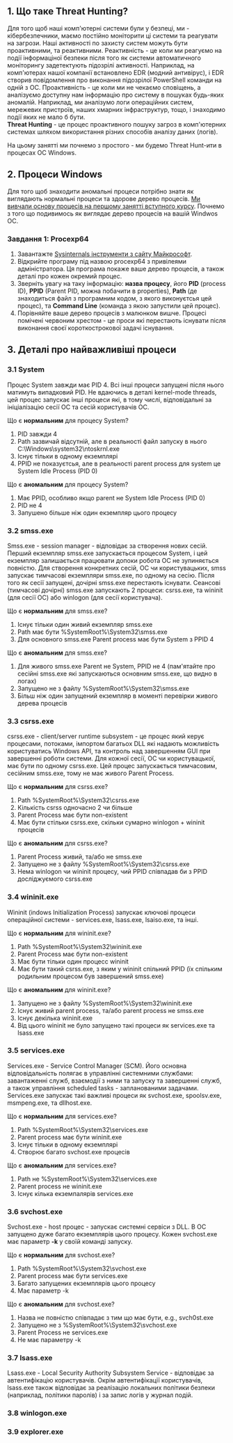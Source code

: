 ## 1. Що таке Threat Hunting?
Для того щоб наші комп'ютерні системи були у безпеці, ми - кібербезпечники, маємо постійно моніторити ці системи та реагувати на загрози. Наші активності по захисту систем можуть бути проактивними, та реактивними. Реактивність - це коли ми реагуємо на події інформаціної безпеки після того як системи автоматичного моніторингу задетектують підозрілі активності. Наприклад, на комп'ютерах нашої компанії встановлено EDR (модний антивірус), і EDR створив повідомлення про виконання підозрілої PowerShell команди на одній з ОС. Проактивність - це коли ми не чекаємо сповіщень, а аналізуємо доступну нам інформацію про систему в пошуках будь-яких аномалій. Наприклад, ми аналізумо логи операційних систем, мережевих пристроїв, наших хмарних інфраструктур, тощо, і знаходимо події яких не мало б бути.  
**Threat Hunting** - це процес проактивного пошуку загроз в комп'ютерних системах шляхом використання різних способів аналізу даних (логів).  

На цьому занятті ми почнемо з простого - ми будемо Threat Hunt-ити в процесах ОС Windows.

## 2. Процеси Windows
Для того щоб знаходити аномальні процеси потрібно знати як виглядають нормальні процеси та здорове дерево процесів. [Ми вивчали основу процесів на першому занятті вступного курсу](https://github.com/sarin00/Course1-Intro-to-Cybersecruity/blob/main/01%20%D0%9F%D0%97%20-%20%D0%9E%D1%81%D0%BD%D0%BE%D0%B2%D0%B8%20Windows/Windows%20Basics.md#3-%D0%BF%D1%80%D0%BE%D1%86%D0%B5%D1%81%D0%B8). Почнемо з того що подивимось як виглядає дерево процесів на вашій Windwos ОС.

### Завдання 1: Procexp64
1. Завантажте [Sysinternals інструменти з сайту Майкрософт](https://learn.microsoft.com/en-us/sysinternals/downloads/).  
2. Відкрийте програму під назвою procexp64 з привілеями адміністратора. Ця програма покаже ваше дерево процесів, а також деталі про кожен окремий процес.
3. Зверніть увагу на таку інформацію: **назва процесу**, його **PID** (process ID), **PPID** (Parent PID, можна побачити в properties), **Path** (де знаходиться файл з програмним кодом, з якого виконуєтсья цей процес), та **Command Line** (команда з якою запустили цей процес).
4. Порівняйте ваше дерево процесів з малюнком вишче. Процесі помічені червоним хрестом - це проси які перестають існувати після виконання своєї короткострокової задачі існування.

## 3. Деталі про найважливіші процеси
### 3.1 System
Процес System завжди має PID 4. Всі інші процеси запущені після нього матимуть випадковий PID. Не вдаючись в деталі kernel-mode threads, цей процес запускає інші процеси які, в тому числі, відповідальні за ініціалізацію сесії ОС та сесій користувачів ОС.  

Що є **нормальним** для процесу System?  
1. PID завжди 4  
2. Path зазвичай відсутній, але в реальності файл запуску в нього C:\Windows\system32\ntoskrnl.exe  
3. Існує тільки в одному екземплярі  
4. PPID не показуєтсья, але в реальності parent process для system це System Idle Process (PID 0)

Що є **аномальним** для процесу System?  
1. Має PPID, особливо якщо parent не System Idle Process (PID 0)
2. PID не 4
3. Запушено більше ніж один екземпляр цього процесу

### 3.2 smss.exe
Smss.exe - session manager - відповідає за створення нових сесій. Перший екземпляр smss.exe запускається процесом System, і цей екземпляр залишається працювати допоки робота ОС не зупиняється повністю. Для створення конкретних сесій, ОС чи користувацьких, smss запускає тимчасові екземпляри smss.exe, по одному на сесію. Після того як сесії запущені, дочірні smss.exe перестають існувати. Сеансові (тимчасові дочірні) smss.exe запускають 2 процеси: csrss.exe, та wininit (для сесії ОС) або winlogon (для сесії користувача).  

Що є **нормальним** для smss.exe?
1. Існує тільки один живий екземпляр smss.exe
2. Path має бути %SystemRoot%\System32\smss.exe
3. Для основного smss.exe Parent process має бути System з PPID 4

Що є **аномальним** для smss.exe?
1. Для живого smss.exe Parent не System, PPID не 4 (пам'ятайте про сесійні smss.exe які запускаються основним smss.exe, що видно в логах)   
2. Запущено не з файлу %SystemRoot%\System32\smss.exe
3. Більш ніж один запущений екземпляр в моменті перевірки живого дерева процесів

### 3.3 csrss.exe
csrss.exe - client/server runtime subsystem - це процес який керує процесами, потоками, імпортом багатьох DLL які надають можливість користуватись Windows API, та контроль над завершенням GUI при завершенні роботи системи. Для кожної сесії, ОС чи користувацької, має бути по одному csrss.exe. Цей процес запускається тимчасовим, сесійним smss.exe, тому не має живого Parent Process.  

Що є **нормальним** для csrss.exe?  
1. Path %SystemRoot%\System32\csrss.exe  
2. Кількість csrss одночасно 2 чи більше  
3. Parent Process має бути non-existent
4. Має бути стільки csrss.exe, скільки сумарно winlogon + wininit процесів

Що є **аномальним** для csrss.exe?  
1. Parent Process живий, та/або не smss.exe
2. Запущено не з файлу %SystemRoot%\System32\csrss.exe
3. Нема winlogon чи wininit процесу, чий PPID співпадав би з PPID досліджуємого csrss.exe  

### 3.4 wininit.exe
Wininit (indows Initialization Process) запускає ключові процеси операційної системи - services.exe, lsass.exe, lsaiso.exe, та інші.  

Що є **нормальним** для wininit.exe?  
1. Path %SystemRoot%\System32\wininit.exe  
2. Parent Process має бути non-existent
3. Має бути тільки один процесс wininit
4. Має бути такий csrss.exe, з яким y wininit спільний PPID (їх спільким родильним процесом був завершений smss.exe)

Що є **аномальним** для wininit.exe?  
1. Запущено не з файлу %SystemRoot%\System32\wininit.exe  
2. Існує живий parent process, та/або parent process не smss.exe
3. Існує декілька wininit.exe
4. Від цього wininit не було запущено такі процеси як services.exe та lsass.exe

### 3.5 services.exe
Services.exe - Service Control Manager (SCM). Його основна відповідальність полягає в управлінні системними службами: завантаженні служб, взаємодії з ними та запуску та завершенні служб, а також управління scheduled tasks - запланованими задачами. Services.exe запускає такі важливі процеси як svchost.exe, spoolsv.exe, msmpeng.exe, та dllhost.exe.  

Що є **нормальним** для services.exe?  
1. Path %SystemRoot%\System32\services.exe
2. Parent process має бути wininit.exe
3. Існує тільки в одному екземплярі
4. Створює багато svchost.exe процесів

Що є **аномальним** для services.exe?  
1. Path не %SystemRoot%\System32\services.exe
2. Parent process не wininit.exe
3. Існує кілька екземпалярів services.exe

### 3.6 svchost.exe
Svchost.exe - host процес - запускає системні сервіси з DLL. В ОС запущено дуже багато екземплярів цього процесу. Кожен svchost.exe має параметр **-k** у своїй команді запуску.  

Що є **нормальним** для svchost.exe?  
1.  Path %SystemRoot%\System32\svchost.exe
2.  Parent process має бути services.exe
3.  Багато запущених екземплярів цього процесу
4.  Має параметр -k

Що є **аномальним** для svchost.exe?  
1. Назва не повністю співпадає з тим що має бути, e.g., svch0st.exe
2. Запущено не з %SystemRoot%\System32\svchost.exe
3. Parent Process не services.exe
4. Не має параметру -k  

### 3.7 lsass.exe
Lsass.exe - Local Security Authority Subsystem Service - відповідає за автентифікацію користувачів. Окрім автентифікації користувачів, lsass.exe також відповідає за реалізацію локальних політики безпеки (наприклад, політики паролів) і за запис логів у журнал подій.  


### 3.8 winlogon.exe
### 3.9 explorer.exe

